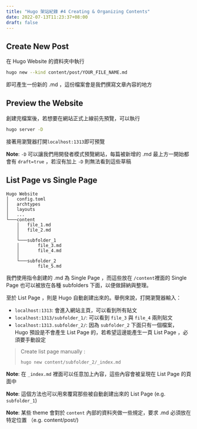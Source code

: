 ```yaml
---
title: "Hugo 架站紀錄 #4 Creating & Organizing Contents"
date: 2022-07-13T11:23:37+08:00
draft: false
---
```

## Create New Post
在 Hugo Website 的資料夾中執行
```bash
hugo new --kind content/post/YOUR_FILE_NAME.md
```
即可產生一份新的 .md ，這份檔案會是我們撰寫文章內容的地方

## Preview the Website
創建完檔案後，若想要在網站正式上線前先預覽，可以執行
```bash
hugo server -D
```
接著用瀏覽器打開`localhost:1313`即可預覽

**Note**: `-D` 可以讓我們用開發者模式預覽網站，每篇被新增的 .md 最上方一開始都會有 `draft=true` ，若沒有加上 `-D` 則無法看到這些草稿

## List Page vs Single Page
```
Hugo Website
│   config.toml
│   archtypes
│   layouts
│   ...
└───content
    │   file_1.md
    │   file_2.md
    │
    └───subfolder_1
    │       file_3.md
    │       file_4.md
    │   
    └───subfolder_2
            file_5.md

```
我們使用指令創建的 .md 為 Single Page ，而這些放在 `/content`裡面的 Single Page 也可以被放在各種 subfolders 下面，以便做歸納與整理。

至於 List Page ，則是 Hugo 自動創建出來的。舉例來說，打開瀏覽器輸入：
- `localhost:1313`: 會進入網站主頁，可以看到所有貼文
- `localhost:1313/subfolder_1/`: 可以看到 `file_3` 與 `file_4` 兩則貼文
- `localhost:1313.subfolder_2/`: 因為 `subfolder_2` 下面只有一個檔案， Hugo 預設是不會產生 List Page 的，若希望這邊能產生一頁 List Page ，必須要手動設定

> Create list page manually :
>
> ```bash
> hugo new content/subfolder_2/_index.md
> ```

**Note**: 在 `_index.md` 裡面可以任意加上內容，這些內容會被呈現在 List Page 的頁面中

**Note**: 這個方法也可以用來覆寫那些被自動創建出來的 List Page (e.g. `subfolder_1`)

**Note**: 某些 theme 會對於 `content` 內部的資料夾做一些規定，要求 .md 必須放在特定位置 （e.g. content/post/)